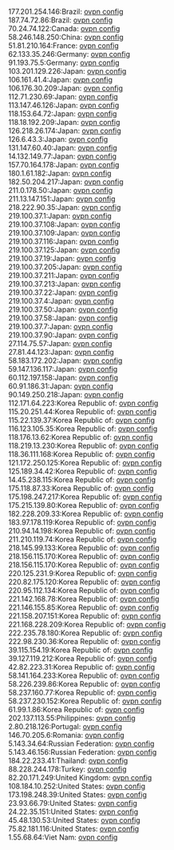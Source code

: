 177.201.254.146:Brazil: [ovpn config](vpn/177_201_254_146.ovpn)  
187.74.72.86:Brazil: [ovpn config](vpn/187_74_72_86.ovpn)  
70.24.74.122:Canada: [ovpn config](vpn/70_24_74_122.ovpn)  
58.246.148.250:China: [ovpn config](vpn/58_246_148_250.ovpn)  
51.81.210.164:France: [ovpn config](vpn/51_81_210_164.ovpn)  
62.133.35.246:Germany: [ovpn config](vpn/62_133_35_246.ovpn)  
91.193.75.5:Germany: [ovpn config](vpn/91_193_75_5.ovpn)  
103.201.129.226:Japan: [ovpn config](vpn/103_201_129_226.ovpn)  
106.161.41.4:Japan: [ovpn config](vpn/106_161_41_4.ovpn)  
106.176.30.209:Japan: [ovpn config](vpn/106_176_30_209.ovpn)  
112.71.230.69:Japan: [ovpn config](vpn/112_71_230_69.ovpn)  
113.147.46.126:Japan: [ovpn config](vpn/113_147_46_126.ovpn)  
118.153.64.72:Japan: [ovpn config](vpn/118_153_64_72.ovpn)  
118.18.192.209:Japan: [ovpn config](vpn/118_18_192_209.ovpn)  
126.218.26.174:Japan: [ovpn config](vpn/126_218_26_174.ovpn)  
126.6.43.3:Japan: [ovpn config](vpn/126_6_43_3.ovpn)  
131.147.60.40:Japan: [ovpn config](vpn/131_147_60_40.ovpn)  
14.132.149.77:Japan: [ovpn config](vpn/14_132_149_77.ovpn)  
157.70.164.178:Japan: [ovpn config](vpn/157_70_164_178.ovpn)  
180.1.61.182:Japan: [ovpn config](vpn/180_1_61_182.ovpn)  
182.50.204.217:Japan: [ovpn config](vpn/182_50_204_217.ovpn)  
211.0.178.50:Japan: [ovpn config](vpn/211_0_178_50.ovpn)  
211.13.147.151:Japan: [ovpn config](vpn/211_13_147_151.ovpn)  
218.222.90.35:Japan: [ovpn config](vpn/218_222_90_35.ovpn)  
219.100.37.1:Japan: [ovpn config](vpn/219_100_37_1.ovpn)  
219.100.37.108:Japan: [ovpn config](vpn/219_100_37_108.ovpn)  
219.100.37.109:Japan: [ovpn config](vpn/219_100_37_109.ovpn)  
219.100.37.116:Japan: [ovpn config](vpn/219_100_37_116.ovpn)  
219.100.37.125:Japan: [ovpn config](vpn/219_100_37_125.ovpn)  
219.100.37.19:Japan: [ovpn config](vpn/219_100_37_19.ovpn)  
219.100.37.205:Japan: [ovpn config](vpn/219_100_37_205.ovpn)  
219.100.37.211:Japan: [ovpn config](vpn/219_100_37_211.ovpn)  
219.100.37.213:Japan: [ovpn config](vpn/219_100_37_213.ovpn)  
219.100.37.22:Japan: [ovpn config](vpn/219_100_37_22.ovpn)  
219.100.37.4:Japan: [ovpn config](vpn/219_100_37_4.ovpn)  
219.100.37.50:Japan: [ovpn config](vpn/219_100_37_50.ovpn)  
219.100.37.58:Japan: [ovpn config](vpn/219_100_37_58.ovpn)  
219.100.37.7:Japan: [ovpn config](vpn/219_100_37_7.ovpn)  
219.100.37.90:Japan: [ovpn config](vpn/219_100_37_90.ovpn)  
27.114.75.57:Japan: [ovpn config](vpn/27_114_75_57.ovpn)  
27.81.44.123:Japan: [ovpn config](vpn/27_81_44_123.ovpn)  
58.183.172.202:Japan: [ovpn config](vpn/58_183_172_202.ovpn)  
59.147.136.117:Japan: [ovpn config](vpn/59_147_136_117.ovpn)  
60.112.197.158:Japan: [ovpn config](vpn/60_112_197_158.ovpn)  
60.91.186.31:Japan: [ovpn config](vpn/60_91_186_31.ovpn)  
90.149.250.218:Japan: [ovpn config](vpn/90_149_250_218.ovpn)  
112.171.64.223:Korea Republic of: [ovpn config](vpn/112_171_64_223.ovpn)  
115.20.251.44:Korea Republic of: [ovpn config](vpn/115_20_251_44.ovpn)  
115.22.139.37:Korea Republic of: [ovpn config](vpn/115_22_139_37.ovpn)  
116.123.105.35:Korea Republic of: [ovpn config](vpn/116_123_105_35.ovpn)  
118.176.13.62:Korea Republic of: [ovpn config](vpn/118_176_13_62.ovpn)  
118.219.13.230:Korea Republic of: [ovpn config](vpn/118_219_13_230.ovpn)  
118.36.111.168:Korea Republic of: [ovpn config](vpn/118_36_111_168.ovpn)  
121.172.250.125:Korea Republic of: [ovpn config](vpn/121_172_250_125.ovpn)  
125.189.34.42:Korea Republic of: [ovpn config](vpn/125_189_34_42.ovpn)  
14.45.238.115:Korea Republic of: [ovpn config](vpn/14_45_238_115.ovpn)  
175.118.87.33:Korea Republic of: [ovpn config](vpn/175_118_87_33.ovpn)  
175.198.247.217:Korea Republic of: [ovpn config](vpn/175_198_247_217.ovpn)  
175.215.139.80:Korea Republic of: [ovpn config](vpn/175_215_139_80.ovpn)  
182.228.209.33:Korea Republic of: [ovpn config](vpn/182_228_209_33.ovpn)  
183.97.178.119:Korea Republic of: [ovpn config](vpn/183_97_178_119.ovpn)  
210.94.14.198:Korea Republic of: [ovpn config](vpn/210_94_14_198.ovpn)  
211.210.119.74:Korea Republic of: [ovpn config](vpn/211_210_119_74.ovpn)  
218.145.99.133:Korea Republic of: [ovpn config](vpn/218_145_99_133.ovpn)  
218.156.115.170:Korea Republic of: [ovpn config](vpn/218_156_115_170.ovpn)  
218.156.115.170:Korea Republic of: [ovpn config](vpn/218_156_115_170.ovpn)  
220.125.231.9:Korea Republic of: [ovpn config](vpn/220_125_231_9.ovpn)  
220.82.175.120:Korea Republic of: [ovpn config](vpn/220_82_175_120.ovpn)  
220.95.112.134:Korea Republic of: [ovpn config](vpn/220_95_112_134.ovpn)  
221.142.168.78:Korea Republic of: [ovpn config](vpn/221_142_168_78.ovpn)  
221.146.155.85:Korea Republic of: [ovpn config](vpn/221_146_155_85.ovpn)  
221.158.207.151:Korea Republic of: [ovpn config](vpn/221_158_207_151.ovpn)  
221.168.228.209:Korea Republic of: [ovpn config](vpn/221_168_228_209.ovpn)  
222.235.78.180:Korea Republic of: [ovpn config](vpn/222_235_78_180.ovpn)  
222.98.230.36:Korea Republic of: [ovpn config](vpn/222_98_230_36.ovpn)  
39.115.154.19:Korea Republic of: [ovpn config](vpn/39_115_154_19.ovpn)  
39.127.119.212:Korea Republic of: [ovpn config](vpn/39_127_119_212.ovpn)  
42.82.223.31:Korea Republic of: [ovpn config](vpn/42_82_223_31.ovpn)  
58.141.164.233:Korea Republic of: [ovpn config](vpn/58_141_164_233.ovpn)  
58.226.239.86:Korea Republic of: [ovpn config](vpn/58_226_239_86.ovpn)  
58.237.160.77:Korea Republic of: [ovpn config](vpn/58_237_160_77.ovpn)  
58.237.230.152:Korea Republic of: [ovpn config](vpn/58_237_230_152.ovpn)  
61.99.1.86:Korea Republic of: [ovpn config](vpn/61_99_1_86.ovpn)  
202.137.113.55:Philippines: [ovpn config](vpn/202_137_113_55.ovpn)  
2.80.218.126:Portugal: [ovpn config](vpn/2_80_218_126.ovpn)  
146.70.205.6:Romania: [ovpn config](vpn/146_70_205_6.ovpn)  
5.143.34.64:Russian Federation: [ovpn config](vpn/5_143_34_64.ovpn)  
5.143.46.156:Russian Federation: [ovpn config](vpn/5_143_46_156.ovpn)  
184.22.233.41:Thailand: [ovpn config](vpn/184_22_233_41.ovpn)  
88.228.244.178:Turkey: [ovpn config](vpn/88_228_244_178.ovpn)  
82.20.171.249:United Kingdom: [ovpn config](vpn/82_20_171_249.ovpn)  
108.184.10.252:United States: [ovpn config](vpn/108_184_10_252.ovpn)  
173.198.248.39:United States: [ovpn config](vpn/173_198_248_39.ovpn)  
23.93.66.79:United States: [ovpn config](vpn/23_93_66_79.ovpn)  
24.22.35.151:United States: [ovpn config](vpn/24_22_35_151.ovpn)  
45.48.130.53:United States: [ovpn config](vpn/45_48_130_53.ovpn)  
75.82.181.116:United States: [ovpn config](vpn/75_82_181_116.ovpn)  
1.55.68.64:Viet Nam: [ovpn config](vpn/1_55_68_64.ovpn)  
